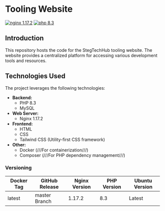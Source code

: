 # Tooling Website

[![nginx 1.17.2](https://img.shields.io/badge/nginx-1.17.2-brightgreen.svg?&logo=nginx&logoColor=white&style=for-the-badge)](https://nginx.org/en/CHANGES) [![php 8.3](https://img.shields.io/badge/php--fpm-8.3-blue.svg?&logo=php&logoColor=white&style=for-the-badge)](https://www.php.net/releases/8_3_0.php)

## Introduction

This repository hosts the code for the StegTechHub tooling website. The website provides a centralized platform for accessing various development tools and resources.

## Technologies Used

The project leverages the following technologies:

- **Backend:**
  - PHP 8.3
  - MySQL
- **Web Server:**
  - Nginx 1.17.2
- **Frontend:**
  - HTML
  - CSS
  - Tailwind CSS (Utility-first CSS framework)
- **Other:**
  - Docker (///For containerization///)
  - Composer (///For PHP dependency management///)

### Versioning

| Docker Tag | GitHub Release | Nginx Version | PHP Version |Ubuntu Version|
|-----|-------|-----|--------|--------|
| latest | master Branch |1.17.2 | 8.3 | Latest |
